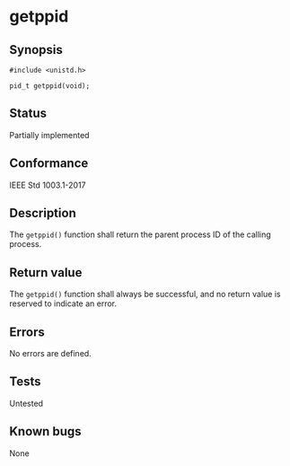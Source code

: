 # getppid

## Synopsis

`#include <unistd.h>`

`pid_t getppid(void);`

## Status

Partially implemented

## Conformance

IEEE Std 1003.1-2017

## Description

The `getppid()` function shall return the parent process ID of the calling process.

## Return value

The `getppid()` function shall always be successful, and no return value is reserved to indicate an error.

## Errors

No errors are defined.

## Tests

Untested

## Known bugs

None
